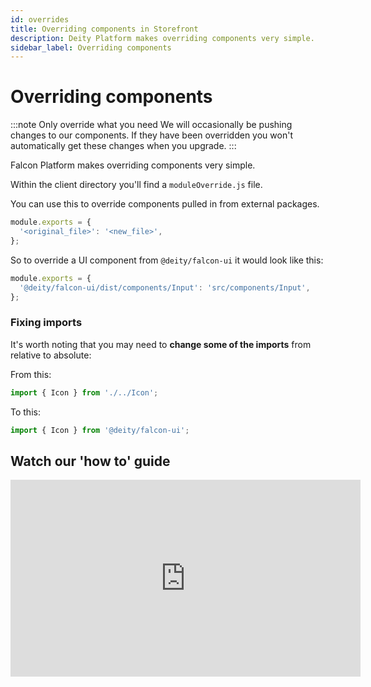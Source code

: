 ```yaml
---
id: overrides
title: Overriding components in Storefront
description: Deity Platform makes overriding components very simple.
sidebar_label: Overriding components
---
```


# Overriding components

:::note Only override what you need
We will occasionally be pushing changes to our components. If they have been overridden you won't automatically get these changes when you upgrade.
:::

Falcon Platform makes overriding components very simple.

Within the client directory you'll find a `moduleOverride.js` file.

You can use this to override components pulled in from external packages.

```js
module.exports = {
  '<original_file>': '<new_file>',
};
```

So to override a UI component from `@deity/falcon-ui` it would look like this:

```js
module.exports = {
  '@deity/falcon-ui/dist/components/Input': 'src/components/Input',
};
```

### Fixing imports

It's worth noting that you may need to **change some of the imports** from relative to absolute:

From this:
```js
import { Icon } from './../Icon';
```

To this:
```js
import { Icon } from '@deity/falcon-ui';
```

## Watch our 'how to' guide
<iframe width="560" height="315" src="https://www.youtube.com/embed/caaWQ1S-lOQ?rel=0" frameborder="0" allow="accelerometer; autoplay; encrypted-media; gyroscope; picture-in-picture" allowFullScreen></iframe>
